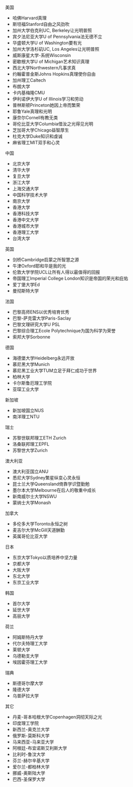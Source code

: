 美国
- 哈佛Harvard真理
- 斯坦福Stanford自由之风劲吹
- 加州大学伯克利UC, Berkeley让光明普照
- 宾夕法尼亚大学U of Pennsylvania法无德不立
- 华盛顿大学U of Washington要有光
- 加州大学洛杉矶UC, Los Angeles让光明普照
- 威斯康星大学-系统Wisconsin
- 密歇根大学U of Michigan艺术知识真理
- 西北大学Northwestern凡事求真
- 约翰霍普金斯Johns Hopkins真理使你自由
- 加州理工Caltech
- 布朗大学
- 卡内基梅隆CMU
- 伊利诺伊大学U of Illinois学习和劳动
- 普林斯顿Princeton她因上帝而繁荣
- 耶鲁Yale真理和光明
- 康奈尔Cornell有教无类
- 哥伦比亚大学Columbia借汝之光得见光明
- 芝加哥大学Chicago益智厚生
- 杜克大学Duke知识和虔诚
- 麻省理工MIT双手和心灵

中国
- 北京大学
- 清华大学
- 复旦大学
- 浙江大学
- 上海交通大学
- 中国科学技术大学
- 南京大学
- 香港大学
- 香港科技大学
- 香港中文大学
- 香港城市大学
- 香港理工大学
- 台湾大学

英国
- 剑桥Cambridge启蒙之所智慧之源
- 牛津Oxford耶和华是我的光
- 伦敦大学学院UCL让所有人得以最值得的回报
- 帝国理工Imperial College London知识是帝国的荣光和庇佑
- 爱丁堡大学Ed
- 曼彻斯特大学

法国
- 巴黎高师ENS以优秀培育优秀
- 巴黎-萨克雷大学Paris-Saclay
- 巴黎文理研究大学U PSL
- 巴黎综合理工Ecole Polytechnique为国为科学为荣誉
- 索邦大学Sorbonne

德国
- 海德堡大学Heidelberg永远开放
- 慕尼黑大学Munich
- 慕尼黑工业大学TUM立足于拜仁成功于世界
- 柏林大学
- 卡尔斯鲁厄理工学院
- 亚琛工业大学

新加坡
- 新加坡国立NUS
- 南洋理工NTU

瑞士
- 苏黎世联邦理工ETH Zurich
- 洛桑联邦理工EPFL
- 苏黎世大学Zurich

澳大利亚
- 澳大利亚国立ANU
- 悉尼大学Sydney繁星纵变心灵永恒
- 昆士兰大学Queensland倚靠学识暨勤勉
- 墨尔本大学Melbourne在后人的敬重中成长
- 新南威尔士大学NSWU
- 蒙纳士大学Monash

加拿大
- 多伦多大学Toronto永恒之树
- 麦吉尔大学McGill天道酬勤
- 英属哥伦比亚大学

日本
- 东京大学Tokyo以质培养中坚力量
- 京都大学
- 大阪大学
- 东北大学
- 东京工业大学

韩国
- 首尔大学
- 延世大学
- 高丽大学

荷兰
- 阿姆斯特丹大学
- 代尔夫特理工大学
- 莱顿大学
- 乌德勒支大学
- 埃因霍芬理工大学

瑞典
- 斯德哥尔摩大学
- 隆德大学
- 乌普萨拉大学

其它
- 丹麦-哥本哈根大学Copenhagen洞彻天际之光
- 印度理工学院
- 新西兰-奥克兰大学
- 俄罗斯-莫斯科大学
- 马来西亚-马来亚大学
- 阿根廷-布宜诺斯艾利斯大学
- 比利时-鲁汶大学
- 芬兰-赫尔辛基大学
- 爱尔兰-都柏林大学
- 挪威-奥斯陆大学
- 巴西-圣保罗大学
